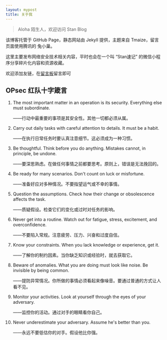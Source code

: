 ```yaml
---
layout: mypost
title: 关于我
---
```


> Aloha 陌生人，欢迎访问 Stan Blog

该博客托管于 GitHub Page，静态网站由 Jekyll 提供，主题来自 Tmaize，留言页面使用腾讯的 兔小巢。

这里主要发布网络安全技术相关内容，平时也会在一个叫 “Stan速记” 的微信小程序分享碎片化内容和资源收藏。

欢迎添加友链，在[留言板](chat.html)留言即可

## OPsec 红队十字箴言

1. The most important matter in an operation is its security. Everything else must subordinate.

   ——行动中最重要的事项是其安全性。其他一切都必须从属。

2. Carry out daily tasks with careful attention to details. It must be a habit.

   ——在执行日常任务时要认真注意细节。这必须成为一种习惯。

3. Be thoughtful. Think before you do anything. Mistakes cannot, in principle, be undone.

   ——要深思熟虑。在做任何事情之前都要思考。原则上，错误是无法挽回的。

4. Be ready for many scenarios. Don't count on luck or misfortune.

   ——准备好应对多种情况。不要指望运气或不幸的事情。

5. Question the assumptions. Check how their change or obsolescence affects the task.

   ——质疑假设。检查它们的变化或过时对任务的影响。

6. Never get into a routine. Watch out for fatigue, stress, excitement, and overconfidence.

   ——不要陷入常规。注意疲劳、压力、兴奋和过度自信。

7. Know your constraints. When you lack knowledge or experience, get it.

   ——了解你的制约因素。当你缺乏知识或经验时，就去获取它。

8. Beware of anomalies. What you are doing must look like noise. Be invisible by being common.

   ——提防异常情况。你所做的事情必须看起来像噪音。要通过普通的方式让人看不见。

9. Monitor your activities. Look at yourself through the eyes of your adversary.

   ——监控你的活动。通过对手的眼睛看你自己。

10. Never underestimate your adversary. Assume he's better than you.

    ——永远不要低估你的对手。假设他比你强。
